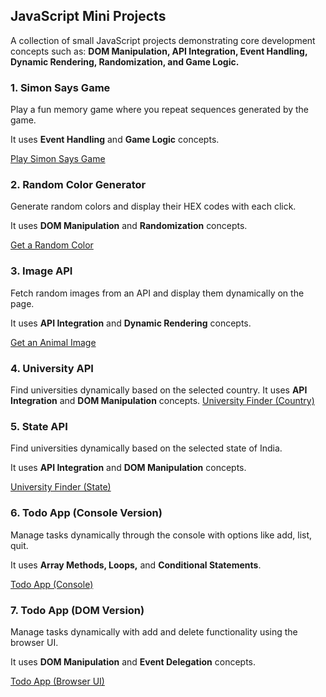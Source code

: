 ## JavaScript Mini Projects

A collection of small JavaScript projects demonstrating core development concepts such as:
**DOM Manipulation, API Integration, Event Handling, Dynamic Rendering, Randomization, and Game Logic.**

### 1. Simon Says Game

Play a fun memory game where you repeat sequences generated by the game.

It uses **Event Handling** and **Game Logic** concepts.

[Play Simon Says Game](https://aaishashaukatali.github.io/JS-mini-projects/simon_says_game.html)


### 2. Random Color Generator

Generate random colors and display their HEX codes with each click.

It uses **DOM Manipulation** and **Randomization** concepts.

[Get a Random Color](https://aaishashaukatali.github.io/JS-mini-projects/random_color_generator.html)


### 3. Image API

Fetch random images from an API and display them dynamically on the page.

It uses **API Integration** and **Dynamic Rendering** concepts.

[Get an Animal Image](https://aaishashaukatali.github.io/JS-mini-projects/image_api.html)


### 4. University API
Find universities dynamically based on the selected country.
It uses **API Integration** and **DOM Manipulation** concepts.
[University Finder (Country)](https://aaishashaukatali.github.io/JS-mini-projects/university_api.html)


### 5. State API

Find universities dynamically based on the selected state of India.

It uses **API Integration** and **DOM Manipulation** concepts.

[University Finder (State)](https://aaishashaukatali.github.io/JS-mini-projects/state_api.html)


### 6. Todo App (Console Version)

Manage tasks dynamically through the console with options like add, list, quit.

It uses **Array Methods, Loops,** and **Conditional Statements**.

[Todo App (Console)](https://aaishashaukatali.github.io/JS-mini-projects/todo_app_1.html)


### 7. Todo App (DOM Version)

Manage tasks dynamically with add and delete functionality using the browser UI.

It uses **DOM Manipulation** and **Event Delegation** concepts.

[Todo App (Browser UI)](https://aaishashaukatali.github.io/JS-mini-projects/todo_app_2.html)




